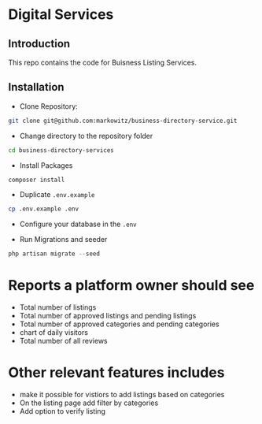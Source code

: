 # Digital Services

## Introduction

This repo contains the code for Buisness Listing Services.

## Installation

* Clone Repository:

```bash
git clone git@github.com:markowitz/business-directory-service.git
```

* Change directory to the repository folder

```bash
cd business-directory-services
```

* Install Packages

```bash
composer install
```

* Duplicate `.env.example`

```bash
cp .env.example .env
```

* Configure your database in the `.env`

* Run Migrations and seeder

```php
php artisan migrate --seed
```


# Reports a platform owner should see
- Total number of listings
- Total number of approved listings and pending listings
- Total number of approved categories and pending categories
- chart of daily visitors
- Total number of all reviews

# Other relevant features includes
- make it possible for vistiors to add listings based on categories
- On the listing page add filter by categories
- Add option to verify listing